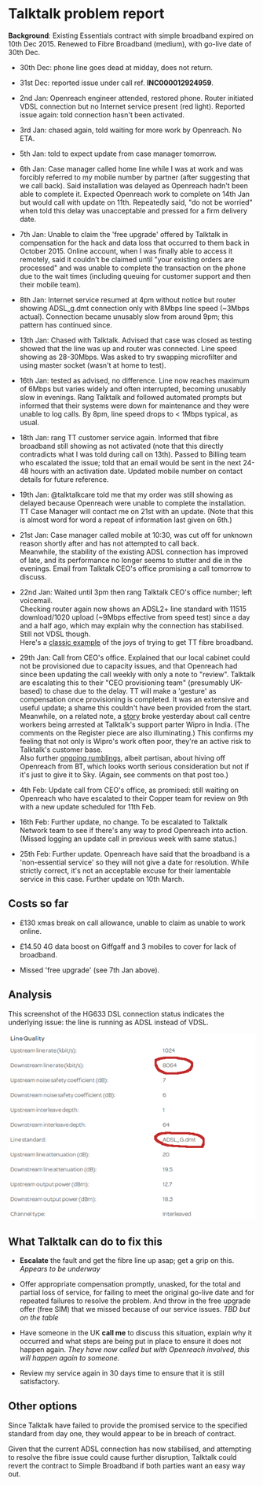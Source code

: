 Talktalk problem report
=======================

**Background**: Existing Essentials contract with simple broadband expired
on 10th Dec 2015. Renewed to Fibre Broadband (medium), with go-live date
of 30th Dec.

* 30th Dec: phone line goes dead at midday, does not return.

* 31st Dec: reported issue under call ref. **INC000012924959**.

* 2nd Jan: Openreach engineer attended, restored phone. Router initiated
  VDSL connection but no Internet service present (red light). Reported
issue again: told connection hasn't been activated.

* 3rd Jan: chased again, told waiting for more work by Openreach. No ETA.

* 5th Jan: told to expect update from case manager tomorrow.

* 6th Jan: Case manager called home line while I was at work and was
forcibly referred to my mobile number by partner (after suggesting that
we call back). Said installation was delayed as Openreach hadn't been
able to complete it. Expected Openreach work to complete on 14th Jan but
would call with update on 11th. Repeatedly said, "do not be worried" when
told this delay was unacceptable and pressed for a firm delivery date.

* 7th Jan: Unable to claim the 'free upgrade' offered by Talktalk in
compensation for the hack and data loss that occurred to them back in
October 2015. Online account, when I was finally able to access it
remotely, said it couldn't be claimed until "your existing orders are
processed" and was unable to complete the transaction on the phone due to
the wait times (including queuing for customer support and then their
mobile team).

* 8th Jan: Internet service resumed at 4pm without notice but router
  showing ADSL\_g.dmt connection only with 8Mbps line speed (~3Mbps actual).
Connection became unusably slow from around 9pm; this pattern has
continued since.

* 13th Jan: Chased with Talktalk. Advised that case was closed as testing
  showed that the line was up and router was connected. Line speed showing
as 28-30Mbps. Was asked to try swapping microfilter and using master
socket (wasn't at home to test).

* 16th Jan: tested as advised, no difference. Line now reaches maximum of
  6Mbps but varies widely and often interrupted, becoming unusably slow in
evenings. Rang Talktalk and followed automated prompts but informed that
their systems were down for maintenance and they were unable to log calls.
By 8pm, line speed drops to < 1Mbps typical, as usual.

* 18th Jan: rang TT customer service again. Informed that fibre broadband still
showing as not activated (note that this directly contradicts what I was told
during call on 13th). Passed to Billing team who escalated the issue; told that
an email would be sent in the next 24-48 hours with an activation date.
Updated mobile number on contact details for future reference.

* 19th Jan: @talktalkcare told me that my order was still showing as delayed
because Openreach were unable to complete the installation. TT Case Manager
will contact me on 21st with an update. (Note that this is almost word for
word a repeat of information last given on 6th.)

* 21st Jan: Case manager called mobile at 10:30, was cut off for unknown reason
shortly after and has not attempted to call back.  
Meanwhile, the stability of the existing ADSL connection has improved of late,
and its performance no longer seems to stutter and die in the evenings.
Email from Talktalk CEO's office promising a call tomorrow to discuss.

* 22nd Jan: Waited until 3pm then rang Talktalk CEO's office number; left
voicemail.  
Checking router again now shows an ADSL2+ line standard with 11515
download/1020 upload (~9Mbps effective from speed test) since a day and a
half ago, which may explain why the connection has stabilised. Still not
VDSL though.  
Here's a [classic example](https://community.talktalk.co.uk/t5/Superpowered-Fibre-Broadband/HG633-No-option-for-VDSL-Only-ADSL2/td-p/1803452)
of the joys of trying to get TT fibre broadband.

* 29th Jan: Call from CEO's office. Explained that our local cabinet could
not be provisioned due to capacity issues, and that Openreach had since been
updating the call weekly with only a note to "review". Talktalk are escalating
this to their "CEO provisioning team" (presumably UK-based) to chase due to the
delay. TT will make a 'gesture' as compensation once provisioning is completed.
It was an extensive and useful update; a shame this couldn't have been provided
from the start.  
Meanwhile, on a related note, a [story](http://itsecurity.co.uk/2016/01/3723/)
broke yesterday about call centre workers being arrested at Talktalk's support
parter Wipro in India. (The comments on the Register piece are also illuminating.)
This confirms my feeling that not only is Wipro's work often poor, they're
an active risk to Talktalk's customer base.  
Also further [ongoing rumblings](http://zelo-street.blogspot.co.uk/2016/01/shapps-murdoch-grovel-rumbled.html),
albeit partisan, about hiving off Openreach from BT, which
looks worth serious consideration but not if it's just to give it
to Sky. (Again, see comments on that post too.)

* 4th Feb: Update call from CEO's office, as promised: still waiting on
Openreach who have escalated to their Copper team for review on 9th with a
new update scheduled for 11th Feb.

* 16th Feb: Further update, no change. To be escalated to Talktalk Network
team to see if there's any way to prod Openreach into action.
(Missed logging an update call in previous week with same status.)

* 25th Feb: Further update. Openreach have said that the broadband
is a 'non-essential service' so they will not give a date for resolution.
While strictly correct, it's not an acceptable excuse for
their lamentable service in this case. Further update on 10th March.

## Costs so far

* £130 xmas break on call allowance, unable to claim as unable to work
  online.

* £14.50 4G data boost on Giffgaff and 3 mobiles to cover for lack of
  broadband.

* Missed 'free upgrade' (see 7th Jan above).

## Analysis

This screenshot of the HG633 DSL connection status indicates the
underlying issue: the line is running as ADSL instead of VDSL.

![Router screenshot](router-dsl.png "screenshot")

## What Talktalk can do to fix this

* **Escalate** the fault and get the fibre line up asap; get a grip on
this. *Appears to be underway*

* Offer appropriate compensation promptly, unasked, for the total and
partial loss of service, for failing to meet the original go-live date
and for repeated failures to resolve the problem. And throw in the free
upgrade offer (free SIM) that we missed because of our service issues.
*TBD but on the table*

* Have someone in the UK **call me** to discuss this situation,
explain why it occurred and what steps are being put in place to
ensure it does not happen again.
*They have now called but with Openreach involved, this will
happen again to someone.*

* Review my service again in 30 days time to ensure that it is still
satisfactory.

## Other options

Since Talktalk have failed to provide the promised service
to the specified standard from day one, they would appear to be
in breach of contract. 

Given that the current ADSL connection has now stabilised, and
attempting to resolve the fibre issue could cause further disruption,
Talktalk could revert the contract to Simple Broadband if both
parties want an easy way out.
